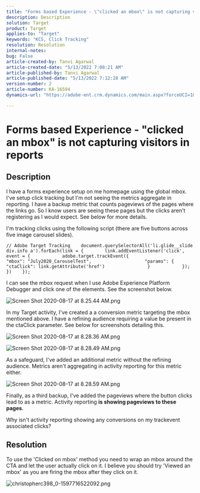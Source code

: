 ```yaml
---
title: "Forms based Experience - \"clicked an mbox\" is not capturing visitors in reports"
description: Description
solution: Target
product: Target
applies-to: "Target"
keywords: "KCS, Click Tracking"
resolution: Resolution
internal-notes: 
bug: False
article-created-by: Tanvi Agarwal
article-created-date: "5/13/2022 7:08:21 AM"
article-published-by: Tanvi Agarwal
article-published-date: "5/13/2022 7:12:28 AM"
version-number: 2
article-number: KA-16594
dynamics-url: "https://adobe-ent.crm.dynamics.com/main.aspx?forceUCI=1&pagetype=entityrecord&etn=knowledgearticle&id=590e9573-8bd2-ec11-a7b5-00224809c27a"

---
```

# Forms based Experience - "clicked an mbox" is not capturing visitors in reports

## Description


I have a forms experience setup on me homepage using the global mbox. I've setup click tracking but I'm not seeing the metrics aggregate in reporting. I have a backup metric that counts pageviews of the pages where the links go. So I know users are seeing these pages but the clicks aren't registering as I would expect. See below for more details.





I'm tracking clicks using the following script (there are five buttons across five image carousel slides).




```
// Adobe Target Tracking    document.querySelectorAll('li.glide__slide div.info a').forEach(link = {        link.addEventListener('click', event = {            adobe.target.trackEvent({                    "mbox": "July2020_CarouselTest",                    "params": {                    "ctaClick": link.getAttribute('href')                }            });        })    });
```




I can see the mbox request when I use Adobe Experience Platform Debugger and click one of the elements. See the screenshot below.



![Screen Shot 2020-08-17 at 8.25.44 AM.png](https://experienceleaguecommunities.adobe.com/t5/image/serverpage/image-id/26222i8EFBFA8432501D9E/image-size/medium?v=1.0&amp;px=400 "Screen Shot 2020-08-17 at 8.25.44 AM.png")



In my Target activity, I've created a a conversion metric targeting the mbox mentioned above. I have a refining audience requiring a value be present in the ctaClick parameter. See below for screenshots detailing this.



![Screen Shot 2020-08-17 at 8.28.36 AM.png](https://experienceleaguecommunities.adobe.com/t5/image/serverpage/image-id/26225i9E8B86819537BB25/image-size/medium?v=1.0&amp;px=400 "Screen Shot 2020-08-17 at 8.28.36 AM.png")

![Screen Shot 2020-08-17 at 8.28.49 AM.png](https://experienceleaguecommunities.adobe.com/t5/image/serverpage/image-id/26223i6D9AAA0A81236A58/image-size/medium?v=1.0&amp;px=400 "Screen Shot 2020-08-17 at 8.28.49 AM.png")







As a safeguard, I've added an additional metric without the refining audience. Metrics aren't aggregating in activity reporting for this metric either.



![Screen Shot 2020-08-17 at 8.28.59 AM.png](https://experienceleaguecommunities.adobe.com/t5/image/serverpage/image-id/26224iFF036B11B2E932FC/image-size/medium?v=1.0&amp;px=400 "Screen Shot 2020-08-17 at 8.28.59 AM.png")



Finally, as a third backup, I've added the pageviews where the button clicks lead to as a metric. Activity reporting <b>is showing pageviews to these pages</b>.



Why isn't activity reporting showing any conversions on my trackevent associated clicks?


## Resolution




To use the 'Clicked on mbox' method you need to wrap an mbox around the CTA and let the user actually click on it. I believe you should try 'Viewed an mbox' as you are firing the mbox after they click on it.



![christopherc398_0-1597716522092.png](https://experienceleaguecommunities.adobe.com/t5/image/serverpage/image-id/26237i01409F8DF7D2F948/image-size/medium?v=1.0&amp;px=400)


